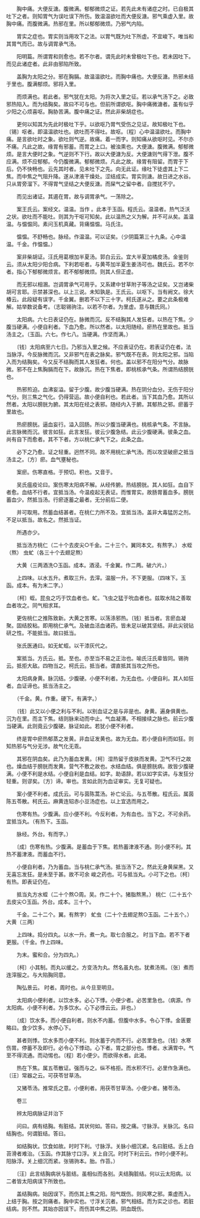 <!-- { "loadSidebar": true } -->
　　胸中痛。大便反溏。腹微满。郁郁微烦之证。若先此未有诸症之时。已自极其吐下之者。则知胃气为误吐误下所伤。致温温欲吐而大便反溏。邪气乘虚入里。故胸中痛。而腹微满。热邪在里。所以郁郁微烦。乃邪气内陷。

　　胃实之症也。胃实则当用攻下之法。以胃气既为吐下所虚。不宜峻下。唯当和其胃气而已。故与调胃承气汤。

　　阳明篇。所谓胃和则愈也。若不尔者。谓先此时未曾极吐下也。若未因吐下。而见此诸症者。此非由邪陷所致。

　　盖胸为太阳之分。邪在胸膈。故温温欲吐。而胸中痛也。大便反溏。热邪未结于里也。腹满郁烦。邪将入里。

　　而烦满也。若此者。邪气犹在太阳。为将次入里之征。若以承气汤下之。必致邪热陷入。而为结胸矣。故曰不可与也。但前所谓欲呕。胸中痛微溏者。虽有似乎少阳之心烦喜呕。胸胁苦满。腹中痛之证。然此非柴胡症也。

　　更何以知其为先此时极吐下乎。以欲呕乃胃气受伤之见证。故知极吐下也。〔锡〕呕者。即温温欲吐也。欲吐而不得吐。故呕。〔程〕心中温温欲吐。而胸中痛。是言欲吐时之象。欲吐则气逆。故痛。着一而字。则知痛从欲呕时见。不尔亦不痛。凡此之故。缘胃有邪蓄。而胃之上口。被浊熏也。大便溏。腹微满。郁郁微烦。是言大便时之象。气逆则不下行。故以大便溏为反。大便溏则气得下泄。腹不应满。烦不应郁郁。今仍腹微满。郁郁微烦。凡此之故。缘胃有阻留。而胃于下后。仍不快畅也。云先其时者。见未吐下之先。向无此证。缘吐下徒虚其上下二焦。而中焦之气阻升降。遂从津液干燥处。涩结成实。胃实则溏。故日进之水谷。只从胃旁溜下。不得胃气坚结之大便反溏。而屎气之留中者。自搅扰不宁。

　　而见出诸证。其遏在胃。故与调胃承气。一荡除之。

　　案王氏云。案经文。温温。当作 。此本于玉函。程氏云。温温者。热气泛沃之状。欲吐而不能吐。则其为干呕可知矣。此以温热之义为解。并不可从矣。盖温温。与愠愠同。素问玉机真藏。背痛愠愠。马氏注。

　　愠愠。不舒畅也。脉经。作温温。可以证矣。（少阴篇第三十九条。心中温温。千金。作愠愠。）

　　案非柴胡证。汪氏用葛根加半夏汤。郭白云云。宜大半夏加橘皮汤。金鉴则云。须从太阳少阳合病。下利若呕者。与黄芩加半夏生姜汤可也。魏氏云。若不尔者。指心下郁郁微烦言。若不郁郁微烦。则其人但正虚。

　　而无邪以相溷。岂调胃承气可用乎。又系建中甘草附子等汤之证矣。又岂诸柴胡可言耶。示禁甚深也。以上三说。未知孰是。王氏云。以呕下。当有阙文。徐大椿云。此段疑有误字。千金翼。删若不以下三十字。柯氏遂从之。要之此条极难解。姑举数说备考。（志聪锡驹注。以若不尔者。为里虚。意与魏氏同。）

　　太阳病。六七日表证仍在。脉微而沉。反不结胸其人发狂者。以热在下焦。少腹当硬满。小便自利者。下血乃愈。所以然者。以太阳随经。瘀热在里故也。抵当汤主之。（玉函。六七。作七八。当硬满。作坚而满。）

　　〔钱〕太阳病至六七日。乃邪当入里之候。不应表证仍在。若表证仍在者。法当脉浮。今反脉微而沉。又非邪气在表之脉矣。邪气既不在表。则太阳之邪。当陷入而为结胸矣。今又反不结胸而其人发狂者。何也。盖以邪不在阳分气分。故脉微。邪不在上焦胸膈而在下。故脉沉。热在下焦者。即桃核承气条。所谓热结膀胱也。

　　热邪煎迫。血沸妄溢。留于少腹。故少腹当硬满。热在阴分血分。无伤于阳分气分。则三焦之气化。仍得营运。故小便自利也。若此者。当下其血乃愈。其所以然者。太阳以膀胱为腑。其太阳在经之表邪。随经内入于腑。其郁热之邪。瘀蓄于里故也。

　　热瘀膀胱。逼血妄行。溢入回肠。所以少腹当硬满也。桃核承气条。不言脉。此言脉微而沉。彼言如狂。此言发狂。彼云少腹急结。此云少腹硬满。彼条之血。尚有自下而愈者。其不下者。方以桃仁承气下之。此条之血。

　　必下之乃愈。证之轻重。迥然不同。故不用桃仁承气汤。而以攻坚破瘀之抵当汤主之。〔方〕瘀。血气壅秘也。

　　案瘀。伤寒直格。于预切。积也。又音于。

　　吴氏瘟疫论曰。案伤寒太阳病不解。从经传腑。热结膀胱。其人如狂。血自下者愈。血结不行者。宜抵当汤。今温疫起无表证。而惟胃实。故肠胃蓄血多。膀胱蓄血少。然抵当汤。行瘀逐蓄之最者。无分前后二便。

　　并可取用。然蓄血结甚者。在桃仁力所不及。宜抵当汤。盖非大毒猛厉之剂。不足以抵当。故名之。然抵当证。

　　所遇亦少。

　　抵当汤方桃仁（二十个去皮尖○千金。二十三个。翼同本文。有熬字。） 水蛭（熬） 虫虻（各三十个去翅足熬）

　　大黄（三两酒洗○玉函。成本。酒浸。千金翼。作二两。破六片。）

　　上四味。以水五升。煮取三升。去滓。温服一升。不下更服。（四味下。玉函。成本。有为末二字。）

　　〔柯〕蛭。昆虫之巧于饮血者也。虻。飞虫之猛于吮血者也。兹取水陆之善取血者攻之。同气相求耳。

　　更佐桃仁之推陈致新。大黄之苦寒。以荡涤邪热。〔钱〕抵当者。言瘀血凝聚。固结胶粘。即用桃仁承气。及破血活血诸药。皆未足以破其坚结。非此尖锐钻研之性。不能抵当。故曰抵当。

　　张氏医通曰。如无虻蛭。以干漆灰代之。

　　案抵当。方氏云。抵。至也。亦至当不易之正治也。喻氏汪氏辈皆同。锡驹云。抵拒大敌。四物当之。柯氏云。抵当者。谓直抵其当攻之所也。

　　太阳病身黄。脉沉结。少腹硬。小便不利者。为无血也。小便自利。其人如狂者。血证谛也。抵当汤主之。

　　（千金。黄。作重。硬下。有满字。）

　　〔钱〕此又以小便之利与不利。以别血证之是与非是也。身黄。遍身俱黄也。沉为在里。而主下焦。结则脉来动而中止。气血凝滞。不相接续之脉也。前云少腹当硬满。此则竟云少腹硬。脉证如此。若犹小便不利者。

　　终是胃中瘀热郁蒸之发黄。非血证发黄也。故为无血。若小便自利而如狂。则知热邪与气分无涉。故气化无乖。

　　其邪在阴血矣。此乃为蓄血发黄。〔柯〕湿热留于皮肤而发黄。卫气不行之故也。燥血结于膀胱而发黄。营气不敷之故也。水结血结。俱是膀胱病。故皆少腹硬满。小便不利是水结。小便自利是血结。如字。助语辞。若以如字实讲。与发狂分轻重。则谬矣。〔方〕谛。审也。言如此则为血证审实。无复可疑也。

　　案小便不利者。成氏云。可与茵陈蒿汤。补亡论云。与五苓散。程氏云。属茵陈五苓散。柯氏云。麻黄连轺赤小豆汤症也。以上宜选而用之。

　　伤寒有热。少腹满。应小便不利。今反利者。为有血也。当下之。不可余药。宜抵当丸。（有热下。玉函。

　　脉经。外台。有而字。）

　　〔成〕伤寒有热。少腹满。是蓄血于下焦。若热蓄津液不通。则小便不利。其热不蓄津液。而蓄血不行。

　　小便自利者。乃为蓄血。当与桃仁承气汤。抵当汤下之。然此无身黄屎黑。又无喜忘发狂。是未至于甚。故不可余 峻之药也。可与抵当丸。小可下之也。〔柯〕有热。即表证仍在。

　　抵当丸方水蛭（二十个熬○周。吴。作二十个。猪脂熬黑。） 桃仁（二十五个去皮尖○玉函。外台。成本。三十个。

　　千金。二十二个。翼。有熬字） 虻虫（二十个去翅足熬○玉函。二十五个。） 大黄（三两）

　　上四味。捣分四丸。以水一升。煮一丸。取七合服之。 时当下血。若不下者更服。（千金。作上四味。

　　为末。蜜和合。分为四丸。）

　　〔柯〕小其制。而丸以缓之。方变汤为丸。然名虽丸也。犹煮汤焉。〔张〕煮而连滓服之。与大陷胸同意。

　　陶弘景云。 时者。周时也。从今旦至明旦。

　　太阳病小便利者。以饮水多。必心下悸。小便少者。必苦里急也。（病源。作太阳病。小便不利者。为多饮水。心下必悸云云。非也。）

　　〔成〕饮水多。而小便自利者。则水不内蓄。但腹中水多。令心下悸。金匮要略曰。食少饮多。水停心下。

　　甚者则悸。饮水多而小便不利。则水蓄于内而不行。必苦里急也。〔钱〕水寒伤胃。停蓄不及即行。必令心下悸动。心下者。胃之部分也。悸者。水满胃中。气至不得流通。而动惕也。〔程〕若小便少。而欲得水者。此渴。

　　热在下焦。属五苓散证。强而与之。纵不格拒。而水积不行。必里作急满也。〔汪〕常器之云。可茯苓甘草汤。

　　又猪苓汤。推常氏之意。小便利者。用茯苓甘草汤。小便少者。猪苓汤。

　　卷三

　　辨太阳病脉证并治下

　　问曰。病有结胸。有脏结。其状何如。答曰。按之痛。寸脉浮。关脉沉。名曰结胸也。何谓脏结。答曰。

　　如结胸状。饮食如故。时时下利。寸脉浮。关脉小细沉紧。名曰脏结。舌上白苔滑者难治。（玉函。作其脉寸口浮。关上自沉。时时下利云云。作时小便不利。阳脉浮。关上细沉而紧。张锡驹本。胎。作苔。）

　　〔汪〕此言结胸病状与脏结。虽相似而各别。夫结胸脏结。何以云太阳病。以二者皆太阳病误下所致也。

　　盖结胸病。始因误下。而伤其上焦之阳。阳气既伤。则风寒之邪。乘虚而入。上结于胸。按之则痛者。胸中实也。寸浮关沉者。邪气相结。而为实之诊也。若脏结病。则不然。其始亦因误下。而伤其中焦之阴。阴血既伤。

